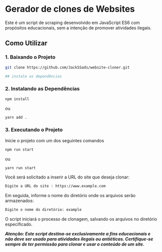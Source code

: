 # Gerador de clones de Websites

Este é um script de scraping desenvolvido em JavaScript ES6 com propósitos educacionais, sem a intenção de promover atividades ilegais.

## Como Utilizar

### 1. Baixando o Projeto

```bash
git clone https://github.com/JackSSads/website-cloner.git

## instale as dependências
```

### 2. Instalando as Dependências
```bash
npm install
```
ou

```bash
yarn add .
```

### 3. Executando o Projeto
Inicie o projeto com um dos seguintes comandos

```bash
npm run start
```

ou 

```bash
yarn run start 
``` 

Você será solicitado a inserir a URL do site que deseja clonar:

```bash
Digite a URL do site : https://www.example.com
```
Em seguida, informe o nome do diretório onde os arquivos serão armazenados:

```bash
Digite o nome do diretório: example
```
O script iniciará o processo de clonagem, salvando os arquivos no diretório especificado.

***Atenção: Este script destina-se exclusivamente a fins educacionais e não deve ser usado para atividades ilegais ou antiéticas. Certifique-se sempre de ter permissão para clonar e usar o conteúdo de um site.***
